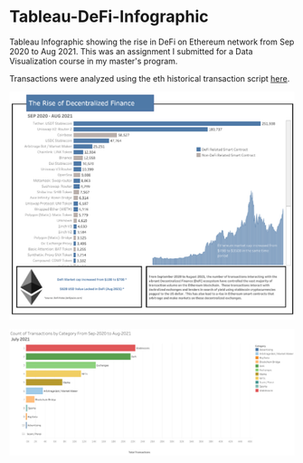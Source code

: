 # Tableau-DeFi-Infographic
Tableau Infographic showing the rise in DeFi on Ethereum network from Sep 2020 to Aug 2021.  This was an assignment I submitted for a Data Visualization course in my master's program.
  
Transactions were analyzed using the eth historical transaction script <a href="https://github.com/gibz104/eth-historical-transactions">here</a>.

[<img src="Infographic.png">](https://public.tableau.com/views/DSC465FinalInfographicRossGibson/Infographic)

[<img src="Bar Chart Race (Animation).png">](https://public.tableau.com/app/profile/ross.gibson4865/viz/DSC465TransactionTypeBarChartAnimation/BarChartRaceAnimation)
